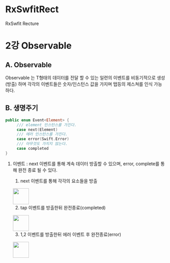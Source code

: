 # RxSwfitRect
RxSwfit Recture

2강 Observable
===========
## A. Observable
Observable<T> 는 T형태의 데이터를 전달 할 수 있는 일련의 이벤트를 비동기적으로 생성(방출) 하며 각각의 이벤트들은 숫자/인스턴스 값을 가지며 탭등의 제스쳐를 인식 가능 하다.

## B. 생명주기

``` swift
public enum Event<Element> {
     /// element 인스턴스를 가진다.
     case next(Element)
     /// 에러 인스턴스를 가진다.
     case error(Swift.Error)
     /// 아무것도 가지지 않는다.
     case completed
}
```

1. 이벤트 : next 이벤트를 통해 계속 데이터 방출할 수 있으며, error, complete를 통해 완전 종료 될 수 있다.

     1) next 이벤트를 통해 각각의 요소들을 방출<p>
     <img src = "https://github.com/fimuxd/RxSwift/blob/master/Lectures/02_Observables/1.%20marble.png?raw=true" height = 50>
     
     2) tap 이벤트를 방출한뒤 완전종료(completed)<p> 
     <img src = "https://github.com/fimuxd/RxSwift/blob/master/Lectures/02_Observables/2.%20lifecycle1.png?raw=true" height = 50>
    
     3) 1,2 이벤트를 방출한뒤 에러 이벤트 후 완전종료(error)<p> 
    <img src = "https://github.com/fimuxd/RxSwift/raw/master/Lectures/02_Observables/3.%20lifecycle2.png?raw=true" height = 50>
